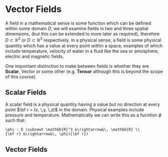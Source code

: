 # Vector Fields

A field in a mathematical sense is some function which can be defined within some domain $D$, we will examine fields in two and three spatial dimensions, 
(but this can be extended to more later as required), therefore $D \subset \mathbb{R}^2$ or $D \subset \mathbb{R}^3$ respectively.  In a physical sense, a field 
is some physical quantity which has a value at every point within a space, examples of which include temperature, velocity of water in a fluid like the sea or 
amosphere, electric and magnetic fields.  

One impoirtant distinction to make between fields is whether they are <b>Scalar</b>, <v>Vector</b> or some other (e.g. <b>Tensor</b> although this is beyond 
the scope of this course).

## Scalar Fields
A scalar field is a physical quantity having a value but no direction at every point $\bf r = (x, \,y, \,z)$ in the domain. Physical examples include 
pressure and temperature.  Mathematically we can write this as a fucntion $\phi$ such that:
```{math}
\phi : D \subsewt \mathbb{R}^3 &\rightarrow&\, \mathbb{R} \\
{\bf r} &\rightarrow&\, \phi({\bf r})
```



## Vector Fields

